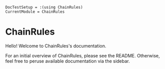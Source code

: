 ```@meta
DocTestSetup = :(using ChainRules)
CurrentModule = ChainRules
```

# ChainRules

Hello! Welcome to ChainRules's documentation.

For an initial overview of ChainRules, please see the README. Otherwise, feel free to peruse available documentation via the sidebar.
